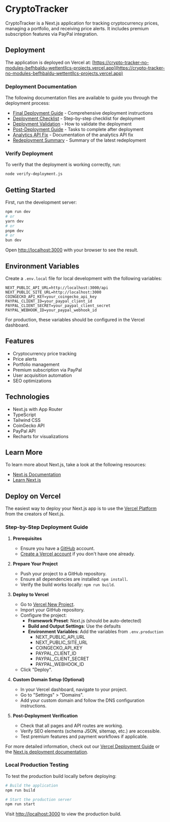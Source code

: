 # CryptoTracker

CryptoTracker is a Next.js application for tracking cryptocurrency prices, managing a portfolio, and receiving price alerts. It includes premium subscription features via PayPal integration.

## Deployment

The application is deployed on Vercel at: [https://crypto-tracker-no-modules-befhbaldu-wettentllcs-projects.vercel.app](https://crypto-tracker-no-modules-befhbaldu-wettentllcs-projects.vercel.app)

### Deployment Documentation

The following documentation files are available to guide you through the deployment process:

- [Final Deployment Guide](./final_deployment_guide.md) - Comprehensive deployment instructions
- [Deployment Checklist](./complete_deployment_checklist.md) - Step-by-step checklist for deployment
- [Deployment Validation](./deployment_validation_instructions.md) - How to validate the deployment
- [Post-Deployment Guide](./post_deployment_guide.md) - Tasks to complete after deployment
- [Analytics API Fix](./analytics_api_fix.md) - Documentation of the analytics API fix
- [Redeployment Summary](./redeployment_summary.md) - Summary of the latest redeployment

### Verify Deployment

To verify that the deployment is working correctly, run:

```bash
node verify-deployment.js
```

## Getting Started

First, run the development server:

```bash
npm run dev
# or
yarn dev
# or
pnpm dev
# or
bun dev
```

Open [http://localhost:3000](http://localhost:3000) with your browser to see the result.

## Environment Variables

Create a `.env.local` file for local development with the following variables:

```
NEXT_PUBLIC_API_URL=http://localhost:3000/api
NEXT_PUBLIC_SITE_URL=http://localhost:3000
COINGECKO_API_KEY=your_coingecko_api_key
PAYPAL_CLIENT_ID=your_paypal_client_id
PAYPAL_CLIENT_SECRET=your_paypal_client_secret
PAYPAL_WEBHOOK_ID=your_paypal_webhook_id
```

For production, these variables should be configured in the Vercel dashboard.

## Features

- Cryptocurrency price tracking
- Price alerts
- Portfolio management
- Premium subscription via PayPal
- User acquisition automation
- SEO optimizations

## Technologies

- Next.js with App Router
- TypeScript
- Tailwind CSS
- CoinGecko API
- PayPal API
- Recharts for visualizations

## Learn More

To learn more about Next.js, take a look at the following resources:

- [Next.js Documentation](https://nextjs.org/docs)
- [Learn Next.js](https://nextjs.org/learn)

## Deploy on Vercel

The easiest way to deploy your Next.js app is to use the [Vercel Platform](https://vercel.com/new?utm_medium=default-template&filter=next.js&utm_source=create-next-app&utm_campaign=create-next-app-readme) from the creators of Next.js.

### Step-by-Step Deployment Guide

1. **Prerequisites**
   - Ensure you have a [GitHub](https://github.com) account.
   - [Create a Vercel account](https://vercel.com/signup) if you don't have one already.

2. **Prepare Your Project**
   - Push your project to a GitHub repository.
   - Ensure all dependencies are installed: `npm install`.
   - Verify the build works locally: `npm run build`.

3. **Deploy to Vercel**
   - Go to [Vercel New Project](https://vercel.com/new).
   - Import your GitHub repository.
   - Configure the project:
     - **Framework Preset**: Next.js (should be auto-detected)
     - **Build and Output Settings**: Use the defaults
     - **Environment Variables**: Add the variables from `.env.production`
       - NEXT_PUBLIC_API_URL
       - NEXT_PUBLIC_SITE_URL
       - COINGECKO_API_KEY
       - PAYPAL_CLIENT_ID
       - PAYPAL_CLIENT_SECRET
       - PAYPAL_WEBHOOK_ID
   - Click "Deploy".

4. **Custom Domain Setup (Optional)**
   - In your Vercel dashboard, navigate to your project.
   - Go to "Settings" > "Domains".
   - Add your custom domain and follow the DNS configuration instructions.

5. **Post-Deployment Verification**
   - Check that all pages and API routes are working.
   - Verify SEO elements (schema JSON, sitemap, etc.) are accessible.
   - Test premium features and payment workflows if applicable.

For more detailed information, check out our [Vercel Deployment Guide](vercel_deployment_guide.md) or the [Next.js deployment documentation](https://nextjs.org/docs/app/building-your-application/deploying).

### Local Production Testing

To test the production build locally before deploying:

```bash
# Build the application
npm run build

# Start the production server
npm run start
```

Visit [http://localhost:3000](http://localhost:3000) to view the production build.
